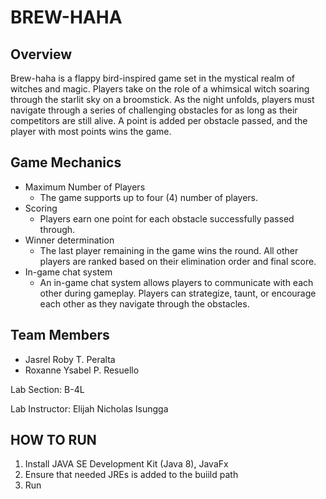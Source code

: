 # BREW-HAHA

## Overview

Brew-haha is a flappy bird-inspired game set in the mystical realm of witches and magic. Players take on the role of a whimsical witch soaring through the starlit sky on a broomstick. As the night unfolds, players must navigate through a series of challenging obstacles for as long as their competitors are still alive. A point is added per obstacle passed, and the player with most points wins the game.

## Game Mechanics

- Maximum Number of Players
  - The game supports up to four (4) number of players.
- Scoring
  - Players earn one point for each obstacle successfully passed through.
- Winner determination
  - The last player remaining in the game wins the round. All other players are ranked based on their elimination order and final score.
- In-game chat system
  - An in-game chat system allows players to communicate with each other during gameplay. Players can strategize, taunt, or encourage each other as they navigate through the obstacles.

## Team Members

- Jasrel Roby T. Peralta
- Roxanne Ysabel P. Resuello

Lab Section: B-4L

Lab Instructor: Elijah Nicholas Isungga


## HOW TO RUN
1. Install JAVA SE Development Kit (Java 8), JavaFx
2. Ensure that needed JREs is added to the buiild path
3. Run 